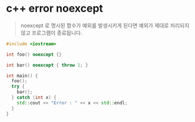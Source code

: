 # c++ error noexcept

> noexcept 로 명시된 함수가 예외를 발생시키게 된다면 예외가 제대로 처리되지 않고 프로그램이 종료됩니다.

```cpp
#include <iostream>

int foo() noexcept {}

int bar() noexcept { throw 1; }

int main() {
  foo();
  try {
    bar();
  } catch (int x) {
    std::cout << "Error : " << x << std::endl;
  }
}
```
